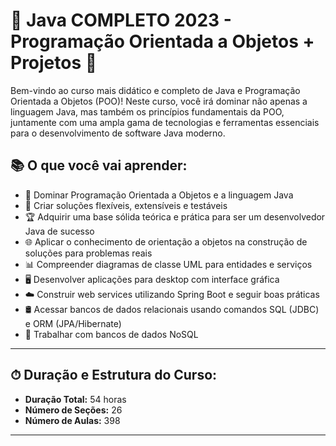 # 🚀 Java COMPLETO 2023 - Programação Orientada a Objetos + Projetos 🚀

Bem-vindo ao curso mais didático e completo de Java e Programação Orientada a Objetos (POO)! Neste curso, você irá dominar não apenas a linguagem Java, mas também os princípios fundamentais da POO, juntamente com uma ampla gama de tecnologias e ferramentas essenciais para o desenvolvimento de software Java moderno.

## 📚 O que você vai aprender:

- 🎯 Dominar Programação Orientada a Objetos e a linguagem Java
- 🧩 Criar soluções flexíveis, extensíveis e testáveis
- 🏆 Adquirir uma base sólida teórica e prática para ser um desenvolvedor Java de sucesso
- 🌐 Aplicar o conhecimento de orientação a objetos na construção de soluções para problemas reais
- 📊 Compreender diagramas de classe UML para entidades e serviços
- 🖥️ Desenvolver aplicações para desktop com interface gráfica
- ☁️ Construir web services utilizando Spring Boot e seguir boas práticas
- 🛢️ Acessar bancos de dados relacionais usando comandos SQL (JDBC) e ORM (JPA/Hibernate)
- 📡 Trabalhar com bancos de dados NoSQL

---

## ⏱ Duração e Estrutura do Curso:

- **Duração Total:** 54 horas
- **Número de Seções:** 26
- **Número de Aulas:** 398

---


